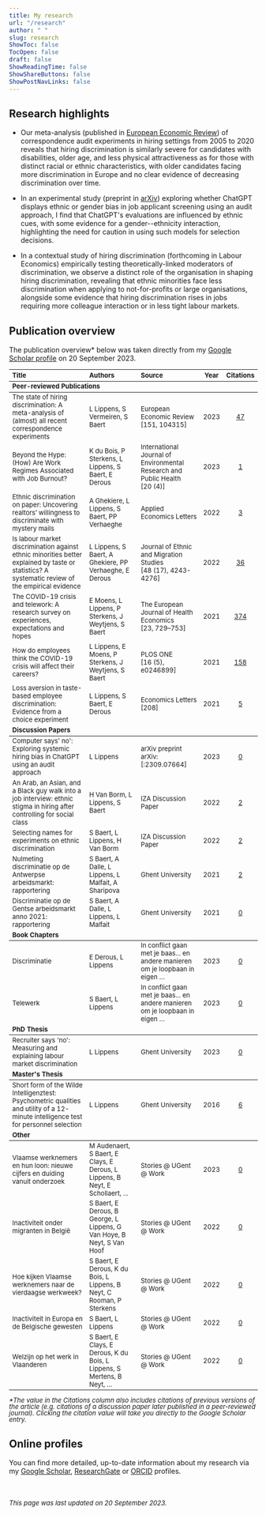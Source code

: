 ```yaml
---
title: My research
url: "/research"
author: " "
slug: research
ShowToc: false
TocOpen: false
draft: false
ShowReadingTime: false
ShowShareButtons: false
ShowPostNavLinks: false
---
```

<script src="/rmarkdown-libs/kePrint/kePrint.js"></script>
<link href="/rmarkdown-libs/lightable/lightable.css" rel="stylesheet" />





## Research highlights

- Our meta-analysis (published in <a href="https://doi.org/10.1016/j.euroecorev.2022.104315" target="_blank">European Economic Review</a>) of correspondence audit experiments in hiring settings from 2005 to 2020 reveals that hiring discrimination is similarly severe for candidates with disabilities, older age, and less physical attractiveness as for those with distinct racial or ethnic characteristics, with older candidates facing more discrimination in Europe and no clear evidence of decreasing discrimination over time.

- In an experimental study (preprint in <a href="https://doi.org/10.48550/arXiv.2309.07664" target="_blank">arXiv</a>) exploring whether ChatGPT displays ethnic or gender bias in job applicant screening using an audit approach, I find that ChatGPT's evaluations are influenced by ethnic cues, with some evidence for a gender--ethnicity interaction, highlighting the need for caution in using such models for selection decisions.

- In a contextual study of hiring discrimination (forthcoming in Labour Economics) empirically testing theoretically-linked moderators of discrimination, we observe a distinct role of the organisation in shaping hiring discrimination, revealing that ethnic minorities face less discrimination when applying to not-for-profits or large organisations, alongside some evidence that hiring discrimination rises in jobs requiring more colleague interaction or in less tight labour markets.

## Publication overview
The publication overview* below was taken directly from my <a href="https://scholar.google.com/citations?hl=en&user=N5hW-KgAAAAJ" target="_blank">Google Scholar profile</a> on 20 September 2023.

<table class="table" style="font-size: 13px; margin-left: auto; margin-right: auto;">
 <thead>
  <tr>
   <th style="text-align:left;"> Title </th>
   <th style="text-align:left;"> Authors </th>
   <th style="text-align:left;"> Source </th>
   <th style="text-align:center;"> Year </th>
   <th style="text-align:center;"> Citations </th>
  </tr>
 </thead>
<tbody>
  <tr grouplength="7"><td colspan="5" style="border-bottom: 1px solid;"><strong>Peer-reviewed Publications</strong></td></tr>
<tr>
   <td style="text-align:left;"> The state of hiring discrimination: A meta-analysis of (almost) all recent correspondence experiments </td>
   <td style="text-align:left;"> L Lippens, S Vermeiren, S Baert </td>
   <td style="text-align:left;"> European Economic Review <br>[151, 104315] </td>
   <td style="text-align:center;"> 2023 </td>
   <td style="text-align:center;"> <a href="https://scholar.google.be/citations?view_op=view_citation&amp;hl=en&amp;user=N5hW-KgAAAAJ&amp;citation_for_view=N5hW-KgAAAAJ:4DMP91E08xMC" target="_blank">47</a> </td>
  </tr>
  <tr>
   <td style="text-align:left;"> Beyond the Hype: (How) Are Work Regimes Associated with Job Burnout? </td>
   <td style="text-align:left;"> K du Bois, P Sterkens, L Lippens, S Baert, E Derous </td>
   <td style="text-align:left;"> International Journal of Environmental Research and Public Health <br>[20 (4)] </td>
   <td style="text-align:center;"> 2023 </td>
   <td style="text-align:center;"> <a href="https://scholar.google.be/citations?view_op=view_citation&amp;hl=en&amp;user=N5hW-KgAAAAJ&amp;citation_for_view=N5hW-KgAAAAJ:ZeXyd9-uunAC" target="_blank">1</a> </td>
  </tr>
  <tr>
   <td style="text-align:left;"> Ethnic discrimination on paper: Uncovering realtors’ willingness to discriminate with mystery mails </td>
   <td style="text-align:left;"> A Ghekiere, L Lippens, S Baert, PP Verhaeghe </td>
   <td style="text-align:left;"> Applied Economics Letters </td>
   <td style="text-align:center;"> 2022 </td>
   <td style="text-align:center;"> <a href="https://scholar.google.be/citations?view_op=view_citation&amp;hl=en&amp;user=N5hW-KgAAAAJ&amp;citation_for_view=N5hW-KgAAAAJ:Zph67rFs4hoC" target="_blank">3</a> </td>
  </tr>
  <tr>
   <td style="text-align:left;"> Is labour market discrimination against ethnic minorities better explained by taste or statistics? A systematic review of the empirical evidence </td>
   <td style="text-align:left;"> L Lippens, S Baert, A Ghekiere, PP Verhaeghe, E Derous </td>
   <td style="text-align:left;"> Journal of Ethnic and Migration Studies <br>[48 (17), 4243-4276] </td>
   <td style="text-align:center;"> 2022 </td>
   <td style="text-align:center;"> <a href="https://scholar.google.be/citations?view_op=view_citation&amp;hl=en&amp;user=N5hW-KgAAAAJ&amp;citation_for_view=N5hW-KgAAAAJ:qjMakFHDy7sC" target="_blank">36</a> </td>
  </tr>
  <tr>
   <td style="text-align:left;"> The COVID-19 crisis and telework: A research survey on experiences, expectations and hopes </td>
   <td style="text-align:left;"> E Moens, L Lippens, P Sterkens, J Weytjens, S Baert </td>
   <td style="text-align:left;"> The European Journal of Health Economics <br>[23, 729–753] </td>
   <td style="text-align:center;"> 2021 </td>
   <td style="text-align:center;"> <a href="https://scholar.google.be/citations?view_op=view_citation&amp;hl=en&amp;user=N5hW-KgAAAAJ&amp;citation_for_view=N5hW-KgAAAAJ:LkGwnXOMwfcC" target="_blank">374</a> </td>
  </tr>
  <tr>
   <td style="text-align:left;"> How do employees think the COVID-19 crisis will affect their careers? </td>
   <td style="text-align:left;"> L Lippens, E Moens, P Sterkens, J Weytjens, S Baert </td>
   <td style="text-align:left;"> PLOS ONE <br>[16 (5), e0246899] </td>
   <td style="text-align:center;"> 2021 </td>
   <td style="text-align:center;"> <a href="https://scholar.google.be/citations?view_op=view_citation&amp;hl=en&amp;user=N5hW-KgAAAAJ&amp;citation_for_view=N5hW-KgAAAAJ:UeHWp8X0CEIC" target="_blank">158</a> </td>
  </tr>
  <tr>
   <td style="text-align:left;"> Loss aversion in taste-based employee discrimination: Evidence from a choice experiment </td>
   <td style="text-align:left;"> L Lippens, S Baert, E Derous </td>
   <td style="text-align:left;"> Economics Letters <br>[208] </td>
   <td style="text-align:center;"> 2021 </td>
   <td style="text-align:center;"> <a href="https://scholar.google.be/citations?view_op=view_citation&amp;hl=en&amp;user=N5hW-KgAAAAJ&amp;citation_for_view=N5hW-KgAAAAJ:ufrVoPGSRksC" target="_blank">5</a> </td>
  </tr>
  <tr grouplength="5"><td colspan="5" style="border-bottom: 1px solid;"><strong>Discussion Papers</strong></td></tr>
<tr>
   <td style="text-align:left;"> Computer says' no': Exploring systemic hiring bias in ChatGPT using an audit approach </td>
   <td style="text-align:left;"> L Lippens </td>
   <td style="text-align:left;"> arXiv preprint arXiv: <br>[:2309.07664] </td>
   <td style="text-align:center;"> 2023 </td>
   <td style="text-align:center;"> <a href="https://scholar.google.be/citations?view_op=view_citation&amp;hl=en&amp;user=N5hW-KgAAAAJ&amp;citation_for_view=N5hW-KgAAAAJ:j3f4tGmQtD8C" target="_blank">0</a> </td>
  </tr>
  <tr>
   <td style="text-align:left;"> An Arab, an Asian, and a Black guy walk into a job interview: ethnic stigma in hiring after controlling for social class </td>
   <td style="text-align:left;"> H Van Borm, L Lippens, S Baert </td>
   <td style="text-align:left;"> IZA Discussion Paper </td>
   <td style="text-align:center;"> 2022 </td>
   <td style="text-align:center;"> <a href="https://scholar.google.be/citations?view_op=view_citation&amp;hl=en&amp;user=N5hW-KgAAAAJ&amp;citation_for_view=N5hW-KgAAAAJ:aqlVkmm33-oC" target="_blank">2</a> </td>
  </tr>
  <tr>
   <td style="text-align:left;"> Selecting names for experiments on ethnic discrimination </td>
   <td style="text-align:left;"> S Baert, L Lippens, H Van Borm </td>
   <td style="text-align:left;"> IZA Discussion Paper </td>
   <td style="text-align:center;"> 2022 </td>
   <td style="text-align:center;"> <a href="https://scholar.google.be/citations?view_op=view_citation&amp;hl=en&amp;user=N5hW-KgAAAAJ&amp;citation_for_view=N5hW-KgAAAAJ:qxL8FJ1GzNcC" target="_blank">2</a> </td>
  </tr>
  <tr>
   <td style="text-align:left;"> Nulmeting discriminatie op de Antwerpse arbeidsmarkt: rapportering </td>
   <td style="text-align:left;"> S Baert, A Dalle, L Lippens, L Malfait, A Sharipova </td>
   <td style="text-align:left;"> Ghent University </td>
   <td style="text-align:center;"> 2021 </td>
   <td style="text-align:center;"> <a href="https://scholar.google.be/citations?view_op=view_citation&amp;hl=en&amp;user=N5hW-KgAAAAJ&amp;citation_for_view=N5hW-KgAAAAJ:Se3iqnhoufwC" target="_blank">2</a> </td>
  </tr>
  <tr>
   <td style="text-align:left;"> Discriminatie op de Gentse arbeidsmarkt anno 2021: rapportering </td>
   <td style="text-align:left;"> S Baert, A Dalle, L Lippens, L Malfait </td>
   <td style="text-align:left;"> Ghent University </td>
   <td style="text-align:center;"> 2021 </td>
   <td style="text-align:center;"> <a href="https://scholar.google.be/citations?view_op=view_citation&amp;hl=en&amp;user=N5hW-KgAAAAJ&amp;citation_for_view=N5hW-KgAAAAJ:UebtZRa9Y70C" target="_blank">0</a> </td>
  </tr>
  <tr grouplength="2"><td colspan="5" style="border-bottom: 1px solid;"><strong>Book Chapters</strong></td></tr>
<tr>
   <td style="text-align:left;"> Discriminatie </td>
   <td style="text-align:left;"> E Derous, L Lippens </td>
   <td style="text-align:left;"> In conflict gaan met je baas... en andere manieren om je loopbaan in eigen … </td>
   <td style="text-align:center;"> 2023 </td>
   <td style="text-align:center;"> <a href="https://scholar.google.be/citations?view_op=view_citation&amp;hl=en&amp;user=N5hW-KgAAAAJ&amp;citation_for_view=N5hW-KgAAAAJ:L8Ckcad2t8MC" target="_blank">0</a> </td>
  </tr>
  <tr>
   <td style="text-align:left;"> Telewerk </td>
   <td style="text-align:left;"> S Baert, L Lippens </td>
   <td style="text-align:left;"> In conflict gaan met je baas... en andere manieren om je loopbaan in eigen … </td>
   <td style="text-align:center;"> 2023 </td>
   <td style="text-align:center;"> <a href="https://scholar.google.be/citations?view_op=view_citation&amp;hl=en&amp;user=N5hW-KgAAAAJ&amp;citation_for_view=N5hW-KgAAAAJ:qUcmZB5y_30C" target="_blank">0</a> </td>
  </tr>
  <tr grouplength="1"><td colspan="5" style="border-bottom: 1px solid;"><strong>PhD Thesis</strong></td></tr>
<tr>
   <td style="text-align:left;"> Recruiter says 'no': Measuring and explaining labour market discrimination </td>
   <td style="text-align:left;"> L Lippens </td>
   <td style="text-align:left;"> Ghent University </td>
   <td style="text-align:center;"> 2023 </td>
   <td style="text-align:center;"> <a href="https://scholar.google.be/citations?view_op=view_citation&amp;hl=en&amp;user=N5hW-KgAAAAJ&amp;citation_for_view=N5hW-KgAAAAJ:RHpTSmoSYBkC" target="_blank">0</a> </td>
  </tr>
  <tr grouplength="1"><td colspan="5" style="border-bottom: 1px solid;"><strong>Master's Thesis</strong></td></tr>
<tr>
   <td style="text-align:left;"> Short form of the Wilde Intelligenztest: Psychometric qualities and utility of a 12-minute intelligence test for personnel selection </td>
   <td style="text-align:left;"> L Lippens </td>
   <td style="text-align:left;"> Ghent University </td>
   <td style="text-align:center;"> 2016 </td>
   <td style="text-align:center;"> <a href="https://scholar.google.be/citations?view_op=view_citation&amp;hl=en&amp;user=N5hW-KgAAAAJ&amp;citation_for_view=N5hW-KgAAAAJ:u5HHmVD_uO8C" target="_blank">6</a> </td>
  </tr>
  <tr groupLength="5"><td colspan="5" style="border-bottom: 1px solid;"><strong>Other</strong></td></tr>
<tr>
   <td style="text-align:left;"> Vlaamse werknemers en hun loon: nieuwe cijfers en duiding vanuit onderzoek </td>
   <td style="text-align:left;"> M Audenaert, S Baert, E Clays, E Derous, L Lippens, B Neyt, E Schollaert, ... </td>
   <td style="text-align:left;"> Stories @ UGent @ Work </td>
   <td style="text-align:center;"> 2023 </td>
   <td style="text-align:center;"> <a href="https://scholar.google.be/citations?view_op=view_citation&amp;hl=en&amp;user=N5hW-KgAAAAJ&amp;citation_for_view=N5hW-KgAAAAJ:hC7cP41nSMkC" target="_blank">0</a> </td>
  </tr>
  <tr>
   <td style="text-align:left;"> Inactiviteit onder migranten in België </td>
   <td style="text-align:left;"> S Baert, E Derous, B George, L Lippens, G Van Hoye, B Neyt, S Van Hoof </td>
   <td style="text-align:left;"> Stories @ UGent @ Work </td>
   <td style="text-align:center;"> 2022 </td>
   <td style="text-align:center;"> <a href="https://scholar.google.be/citations?view_op=view_citation&amp;hl=en&amp;user=N5hW-KgAAAAJ&amp;citation_for_view=N5hW-KgAAAAJ:4TOpqqG69KYC" target="_blank">0</a> </td>
  </tr>
  <tr>
   <td style="text-align:left;"> Hoe kijken Vlaamse werknemers naar de vierdaagse werkweek? </td>
   <td style="text-align:left;"> S Baert, E Derous, K du Bois, L Lippens, B Neyt, C Rooman, P Sterkens </td>
   <td style="text-align:left;"> Stories @ UGent @ Work </td>
   <td style="text-align:center;"> 2022 </td>
   <td style="text-align:center;"> <a href="https://scholar.google.be/citations?view_op=view_citation&amp;hl=en&amp;user=N5hW-KgAAAAJ&amp;citation_for_view=N5hW-KgAAAAJ:9ZlFYXVOiuMC" target="_blank">0</a> </td>
  </tr>
  <tr>
   <td style="text-align:left;"> Inactiviteit in Europa en de Belgische gewesten </td>
   <td style="text-align:left;"> S Baert, L Lippens </td>
   <td style="text-align:left;"> Stories @ UGent @ Work </td>
   <td style="text-align:center;"> 2022 </td>
   <td style="text-align:center;"> <a href="https://scholar.google.be/citations?view_op=view_citation&amp;hl=en&amp;user=N5hW-KgAAAAJ&amp;citation_for_view=N5hW-KgAAAAJ:M3ejUd6NZC8C" target="_blank">0</a> </td>
  </tr>
  <tr>
   <td style="text-align:left;"> Welzijn op het werk in Vlaanderen </td>
   <td style="text-align:left;"> S Baert, E Clays, E Derous, K du Bois, L Lippens, S Mertens, B Neyt, ... </td>
   <td style="text-align:left;"> Stories @ UGent @ Work </td>
   <td style="text-align:center;"> 2022 </td>
   <td style="text-align:center;"> <a href="https://scholar.google.be/citations?view_op=view_citation&amp;hl=en&amp;user=N5hW-KgAAAAJ&amp;citation_for_view=N5hW-KgAAAAJ:_kc_bZDykSQC" target="_blank">0</a> </td>
  </tr>
</tbody>
</table>

<p style="line-height:1; font-style:italic"><font size="2">*The value in the Citations column also includes citations of previous versions of the article (e.g. citations of a discussion paper later published in a peer-reviewed journal). Clicking the citation value will take you directly to the Google Scholar entry.</font></p>

## Online profiles
You can find more detailed, up-to-date information about my research via my <a href="https://scholar.google.com/citations?hl=en&user=N5hW-KgAAAAJ" target="_blank">Google Scholar</a>, <a href="https://www.researchgate.net/profile/Louis-Lippens" target="_blank">ResearchGate</a> or <a href="https://orcid.org/0000-0001-7840-2753" target="_blank">ORCID</a> profiles.

<br></br>
<font size="2"> _This page was last updated on 20 September 2023._ <font>
